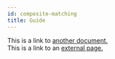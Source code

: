 ```yaml
---
id: composite-matching
title: Guide
---
```


This is a link to [another document.](doc3.md)  
This is a link to an [external page.](http://www.example.com)
